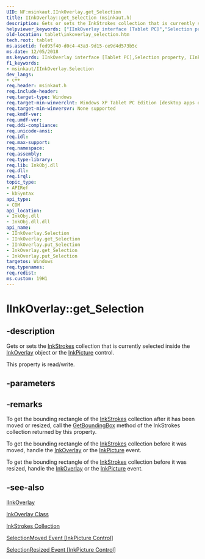 ```yaml
---
UID: NF:msinkaut.IInkOverlay.get_Selection
title: IInkOverlay::get_Selection (msinkaut.h)
description: Gets or sets the InkStrokes collection that is currently selected inside the InkOverlay object or the InkPicture control.
helpviewer_keywords: ["IInkOverlay interface [Tablet PC]","Selection property","IInkOverlay.Selection","IInkOverlay.get_Selection","IInkOverlay::Selection","IInkOverlay::get_Selection","IInkOverlay::put_Selection","InkOverlay.get_Selection","InkOverlay.put_Selection","Selection property [Tablet PC]","Selection property [Tablet PC]","IInkOverlay interface","fed95f40-d0c4-43a3-9d15-ce9d4d573b5c","get_Selection","msinkaut/IInkOverlay::Selection","msinkaut/IInkOverlay::get_Selection","msinkaut/IInkOverlay::put_Selection","tablet.inkoverlay_selection"]
old-location: tablet\inkoverlay_selection.htm
tech.root: tablet
ms.assetid: fed95f40-d0c4-43a3-9d15-ce9d4d573b5c
ms.date: 12/05/2018
ms.keywords: IInkOverlay interface [Tablet PC],Selection property, IInkOverlay.Selection, IInkOverlay.get_Selection, IInkOverlay::Selection, IInkOverlay::get_Selection, IInkOverlay::put_Selection, InkOverlay.get_Selection, InkOverlay.put_Selection, Selection property [Tablet PC], Selection property [Tablet PC],IInkOverlay interface, fed95f40-d0c4-43a3-9d15-ce9d4d573b5c, get_Selection, msinkaut/IInkOverlay::Selection, msinkaut/IInkOverlay::get_Selection, msinkaut/IInkOverlay::put_Selection, tablet.inkoverlay_selection
f1_keywords:
- msinkaut/IInkOverlay.Selection
dev_langs:
- c++
req.header: msinkaut.h
req.include-header: 
req.target-type: Windows
req.target-min-winverclnt: Windows XP Tablet PC Edition [desktop apps only]
req.target-min-winversvr: None supported
req.kmdf-ver: 
req.umdf-ver: 
req.ddi-compliance: 
req.unicode-ansi: 
req.idl: 
req.max-support: 
req.namespace: 
req.assembly: 
req.type-library: 
req.lib: InkObj.dll
req.dll: 
req.irql: 
topic_type:
- APIRef
- kbSyntax
api_type:
- COM
api_location:
- InkObj.dll
- InkObj.dll.dll
api_name:
- IInkOverlay.Selection
- IInkOverlay.get_Selection
- IInkOverlay.put_Selection
- InkOverlay.get_Selection
- InkOverlay.put_Selection
targetos: Windows
req.typenames: 
req.redist: 
ms.custom: 19H1
---
```


# IInkOverlay::get_Selection


## -description



Gets or sets the <a href="https://docs.microsoft.com/previous-versions/windows/desktop/legacy/ms703293(v=vs.85)">InkStrokes</a> collection that is currently selected inside the <a href="https://docs.microsoft.com/windows/desktop/tablet/inkoverlay-class">InkOverlay</a> object or the <a href="https://docs.microsoft.com/windows/desktop/tablet/inkpicture-control-reference">InkPicture</a> control.



This property is read/write.


## -parameters


## -remarks



To get the bounding rectangle of the <a href="https://docs.microsoft.com/previous-versions/windows/desktop/legacy/ms703293(v=vs.85)">InkStrokes</a> collection after it has been moved or resized, call the <a href="https://docs.microsoft.com/windows/desktop/api/msinkaut/nf-msinkaut-iinkstrokedisp-getboundingbox">GetBoundingBox</a> method of the InkStrokes collection returned by this property.

To get the bounding rectangle of the <a href="https://docs.microsoft.com/previous-versions/windows/desktop/legacy/ms703293(v=vs.85)">InkStrokes</a> collection before it was moved, handle the <a href="https://docs.microsoft.com/windows/desktop/tablet/inkoverlay-selectionmoved">InkOverlay</a> or the <a href="https://docs.microsoft.com/windows/desktop/tablet/inkpicture-selectionmoved">InkPicture</a> event.

To get the bounding rectangle of the <a href="https://docs.microsoft.com/previous-versions/windows/desktop/legacy/ms703293(v=vs.85)">InkStrokes</a> collection before it was resized, handle the <a href="https://docs.microsoft.com/windows/desktop/tablet/inkoverlay-selectionresized">InkOverlay</a> or the <a href="https://docs.microsoft.com/windows/desktop/tablet/inkpicture-selectionresized">InkPicture</a> event.




## -see-also




<a href="https://msdn.microsoft.com/en-us/library/Mt846799(v=VS.85).aspx">IInkOverlay</a>



<a href="https://docs.microsoft.com/windows/desktop/tablet/inkoverlay-class">InkOverlay Class</a>



<a href="https://docs.microsoft.com/previous-versions/windows/desktop/legacy/ms703293(v=vs.85)">InkStrokes Collection</a>



<a href="https://docs.microsoft.com/windows/desktop/tablet/inkpicture-selectionmoved">SelectionMoved Event [InkPicture Control]</a>



<a href="https://docs.microsoft.com/windows/desktop/tablet/inkpicture-selectionresized">SelectionResized Event [InkPicture Control]</a>
 

 


